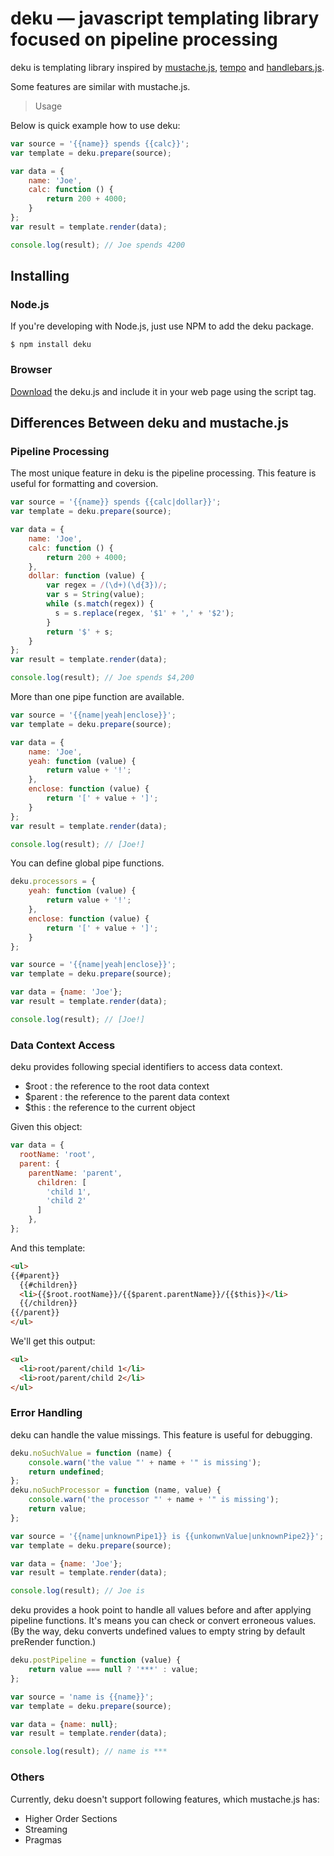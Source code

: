 deku — javascript templating library focused on pipeline processing
===================================================================

deku is templating library inspired by [mustache.js](https://github.com/janl/mustache.js),
[tempo](https://github.com/twigkit/tempo) and [handlebars.js](https://github.com/wycats/handlebars.js/).

Some features are similar with mustache.js.

> Usage

Below is quick example how to use deku:

```js
var source = '{{name}} spends {{calc}}';
var template = deku.prepare(source);

var data = {
    name: 'Joe',
    calc: function () {
        return 200 + 4000;
    }
};
var result = template.render(data);

console.log(result); // Joe spends 4200
```

## Installing

### Node.js

If you're developing with Node.js, just use NPM to add the deku package.

```
$ npm install deku
```

### Browser

[Download](https://github.com/nakamura-to/deku/tags) the deku.js and include it in your web page using the script tag.

Differences Between deku and mustache.js
-------------------------------------------

### Pipeline Processing

The most unique feature in deku is the pipeline processing.
This feature is useful for formatting and coversion.

```js
var source = '{{name}} spends {{calc|dollar}}';
var template = deku.prepare(source);

var data = {
    name: 'Joe',
    calc: function () {
        return 200 + 4000;
    },
    dollar: function (value) {
        var regex = /(\d+)(\d{3})/;
        var s = String(value);
        while (s.match(regex)) {
          s = s.replace(regex, '$1' + ',' + '$2');
        }
        return '$' + s;
    }
};
var result = template.render(data);

console.log(result); // Joe spends $4,200
```

More than one pipe function are available.

```js
var source = '{{name|yeah|enclose}}';
var template = deku.prepare(source);

var data = {
    name: 'Joe',
    yeah: function (value) {
        return value + '!';
    },
    enclose: function (value) {
        return '[' + value + ']';
    }
};
var result = template.render(data);

console.log(result); // [Joe!]
```

You can define global pipe functions.

```js
deku.processors = {
    yeah: function (value) {
        return value + '!';
    },
    enclose: function (value) {
        return '[' + value + ']';
    }
};

var source = '{{name|yeah|enclose}}';
var template = deku.prepare(source);

var data = {name: 'Joe'};
var result = template.render(data);

console.log(result); // [Joe!]
```

### Data Context Access

deku provides following special identifiers to access data context.

* $root : the reference to the root data context
* $parent : the reference to the parent data context
* $this : the reference to the current object

Given this object:

```js
var data = {
  rootName: 'root',
  parent: {
    parentName: 'parent',
      children: [
        'child 1',
        'child 2'
      ]
    },
};
```

And this template:

```html
<ul>
{{#parent}} 
  {{#children}}
  <li>{{$root.rootName}}/{{$parent.parentName}}/{{$this}}</li>
  {{/children}}
{{/parent}}
</ul>
```

We'll get this output:

```html
<ul>
  <li>root/parent/child 1</li>
  <li>root/parent/child 2</li>
</ul>
```

### Error Handling

deku can handle the value missings.
This feature is useful for debugging.

```js
deku.noSuchValue = function (name) {
    console.warn('the value "' + name + '" is missing');
    return undefined;
};
deku.noSuchProcessor = function (name, value) {
    console.warn('the processor "' + name + '" is missing');
    return value;
};

var source = '{{name|unknownPipe1}} is {{unkonwnValue|unknownPipe2}}';
var template = deku.prepare(source);

var data = {name: 'Joe'};
var result = template.render(data);

console.log(result); // Joe is
```

deku provides a hook point to handle all values before and after applying pipeline functions.
It's means you can check or convert erroneous values.
(By the way, deku converts undefined values to empty string by default preRender function.)

```js
deku.postPipeline = function (value) {
    return value === null ? '***' : value;
};

var source = 'name is {{name}}';
var template = deku.prepare(source);

var data = {name: null};
var result = template.render(data);

console.log(result); // name is ***
```

### Others

Currently, deku doesn't support following features, which mustache.js has:

* Higher Order Sections
* Streaming
* Pragmas
